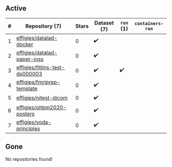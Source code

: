 ## Active
| # | Repository (7) | Stars | Dataset (7) | `run` (1) | `containers-run` |
| --- | --- | --- | --- | --- | --- |
| 1 | [effigies/datalad-docker](https://github.com/effigies/datalad-docker) | 0 | :heavy_check_mark: |  |  |
| 2 | [effigies/datalad-paper-joss](https://github.com/effigies/datalad-paper-joss) | 0 | :heavy_check_mark: |  |  |
| 3 | [effigies/fitlins-test-ds000003](https://github.com/effigies/fitlins-test-ds000003) | 0 | :heavy_check_mark: | :heavy_check_mark: |  |
| 4 | [effigies/fmriprep-template](https://github.com/effigies/fmriprep-template) | 0 | :heavy_check_mark: |  |  |
| 5 | [effigies/nitest-dicom](https://github.com/effigies/nitest-dicom) | 0 | :heavy_check_mark: |  |  |
| 6 | [effigies/ohbm2020-posters](https://github.com/effigies/ohbm2020-posters) | 0 | :heavy_check_mark: |  |  |
| 7 | [effigies/yoda-principles](https://github.com/effigies/yoda-principles) | 0 | :heavy_check_mark: |  |  |

## Gone
No repositories found!
